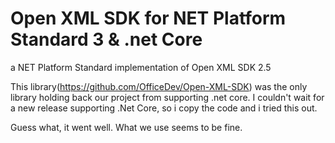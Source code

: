 # Open XML SDK for NET Platform Standard 3 & .net Core
a NET Platform Standard implementation of Open XML SDK 2.5 

This library(https://github.com/OfficeDev/Open-XML-SDK) was the only library holding back our project from supporting .net core. I couldn't wait for a new release supporting .Net Core, so i copy the code and i tried this out.

Guess what, it went well. What we use seems to be fine.
